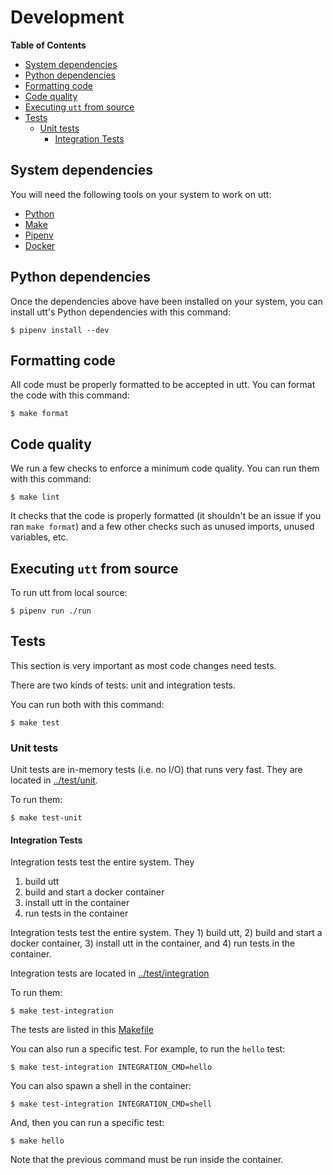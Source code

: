# Development

**Table of Contents**

- [System dependencies](#system-dependencies)
- [Python dependencies](#python-dependencies)
- [Formatting code](#formatting-code)
- [Code quality](#code-quality)
- [Executing `utt` from source](#executing-utt-from-source)
- [Tests](#tests)
    - [Unit tests](#unit-tests)
        - [Integration Tests](#integration-tests)



## System dependencies

You will need the following tools on your system to work on utt:

- [Python](https://www.python.org/)
- [Make](https://www.gnu.org/software/make/)
- [Pipenv](https://pipenv.readthedocs.io/en/latest/)
- [Docker](https://www.docker.com/)


## Python dependencies

Once the dependencies above have been installed on your system, you
can install utt's Python dependencies with this command:

`$ pipenv install --dev`


## Formatting code

All code must be properly formatted to be accepted in utt. You can
format the code with this command:

`$ make format`


## Code quality

We run a few checks to enforce a minimum code quality. You can run
them with this command:

`$ make lint`

It checks that the code is properly formatted (it shouldn't be an
issue if you ran `make format`) and a few other checks such as unused
imports, unused variables, etc.


## Executing `utt` from source

To run utt from local source:

`$ pipenv run ./run`


## Tests

This section is very important as most code changes need tests.

There are two kinds of tests: unit and integration tests.

You can run both with this command:

`$ make test`


### Unit tests

Unit tests are in-memory tests (i.e. no I/O) that runs very fast. They
are located in [../test/unit](../test/unit).

To run them:

`$ make test-unit`


#### Integration Tests

Integration tests test the entire system. They

1. build utt
2. build and start a docker container
3. install utt in the container
4. run tests in the container


Integration tests test the entire system. They 1) build utt, 2) build
and start a docker container, 3) install utt in the container, and 4)
run tests in the container.

Integration tests are located in
[../test/integration](../test/integration)


To run them:

`$ make test-integration`

The tests are listed in this [Makefile](../test/integration/Makefile)

You can also run a specific test. For example, to run the `hello`
test:

`$ make test-integration INTEGRATION_CMD=hello`

You can also spawn a shell in the container:

`$ make test-integration INTEGRATION_CMD=shell`

And, then you can run a specific test:

`$ make hello`

Note that the previous command must be run inside the container.
